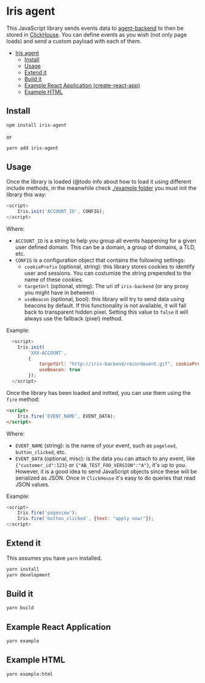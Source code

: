 # Iris agent

This JavaScript library sends events data to [agent-backend](https://github.com/iris-analytics/iris-backend) to then be stored in [ClickHouse](https://clickhouse.yandex/).
You can define events as you wish (not only page loads) and send a custom payload with each of them.

- [Iris agent](#iris-agent)
  - [Install](#install)
  - [Usage](#usage)
  - [Extend it](#extend-it)
  - [Build it](#build-it)
  - [Example React Application (create-react-app)](#example-react-application-create-react-app)
  - [Example HTML](#example-html)

## Install

```bash
npm install iris-agent
```
or 
```bash
yarn add iris-agent
```

## Usage

Once the library is loaded (@todo info about how to load it using different include methods, in the meanwhile check [./example folder](./example) you must init the library this way:

```js
<script>
    Iris.init('ACCOUNT_ID', CONFIG);
</script>
```

Where:

- `ACCOUNT_ID` is a string to help you group all events happening for a given user defined domain. This can be a domain, a group of domains, a TLD, etc.
- `CONFIG` is a configuration object that contains the following settings:
  - `cookiePrefix` (optional, string): this library stores cookies to identify user and sessions. You can costumize the string prepended to the name of these cookies.
  - `targetUrl` (optional, string): The uri of `iris-backend` (or any proxy you might have in between)
  - `useBeacon` (optional, bool): this library will try to send data using beacons by default. If this functionality is not available, it will fall back to transparent hidden pixel. Setting this value to `false` it will always use the fallback (pixel) method.

Example:

```js
  <script>
    Iris.init(
        'XXX-ACCOUNT',
        {
            targetUrl: "http://iris-backend/recordevent.gif", cookiePrefix: "_foo",
            useBeacon: true
        });
  </script>
```

Once the library has been loaded and initted, you can use them using the `fire` method:

```html
<script>
    Iris.fire('EVENT_NAME', EVENT_DATA);
</script>
```

Where:

- `EVENT_NAME` (string): is the name of your event, such as `pageload`, `button_clicked`, etc.
- `EVENT_DATA` (optional, misc): is the data you can attach to any event, like `{"customer_id":123}` or `{"AB_TEST_FOO_VERSION":"A"}`, it's up to you. However, it is a good idea to send JavaScript objects since these will be serialized as JSON. Once in `ClickHouse` it's easy to do queries that read JSON values.

Example:

```js
<script>
    Iris.fire('pageview');
    Iris.fire('button_clicked', {text: "apply now!"});
</script>
```

## Extend it

This assumes you have `yarn` installed.

```bash
yarn install
yarn development
```

## Build it

```bash
yarn build
```

## Example React Application

```bash
yarn example
```

## Example HTML

```bash
yarn example:html
```

